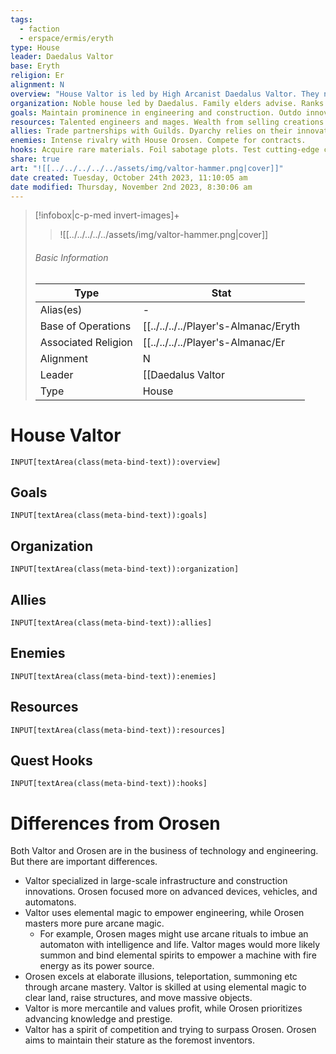 ```yaml
---
tags:
  - faction
  - erspace/ermis/eryth
type: House
leader: Daedalus Valtor
base: Eryth
religion: Er
alignment: N
overview: "House Valtor is led by High Arcanist Daedalus Valtor. They nominally follow Er but truly value profit and prestige. The house is based in Eryth and combines elemental magic and engineering to pioneer construction innovations. "
organization: Noble house led by Daedalus. Family elders advise. Ranks like journeyman.
goals: Maintain prominence in engineering and construction. Outdo innovations by House Orosen.
resources: Talented engineers and mages. Wealth from selling creations.
allies: Trade partnerships with Guilds. Dyarchy relies on their innovations.
enemies: Intense rivalry with House Orosen. Compete for contracts.
hooks: Acquire rare materials. Foil sabotage plots. Test cutting-edge creations.
share: true
art: "![[../../../../../assets/img/valtor-hammer.png|cover]]"
date created: Tuesday, October 24th 2023, 11:10:05 am
date modified: Thursday, November 2nd 2023, 8:30:06 am
---
```


> [!infobox|c-p-med invert-images]+
> >![[../../../../../assets/img/valtor-hammer.png|cover]]
> ###### Basic Information
> 
> | Type |  Stat |
> ---|---|
> Alias(es) | \- |
> Base of Operations | [[../../../../Player's-Almanac/Eryth|Eryth]] |
> Associated Religion | [[../../../../Player's-Almanac/Er|Er]] |
> Alignment | N |
> Leader | [[Daedalus Valtor|Daedalus Valtor]] |
> Type | House |

# House Valtor

```meta-bind
INPUT[textArea(class(meta-bind-text)):overview]
```

## Goals

```meta-bind
INPUT[textArea(class(meta-bind-text)):goals]
```

## Organization

```meta-bind
INPUT[textArea(class(meta-bind-text)):organization]
```

## Allies

```meta-bind
INPUT[textArea(class(meta-bind-text)):allies]
```

## Enemies

```meta-bind
INPUT[textArea(class(meta-bind-text)):enemies]
```

## Resources

```meta-bind
INPUT[textArea(class(meta-bind-text)):resources]
```

## Quest Hooks

```meta-bind
INPUT[textArea(class(meta-bind-text)):hooks]
```

# Differences from Orosen

Both Valtor and Orosen are in the business of technology and engineering. But there are important differences. 

- Valtor specialized in large-scale infrastructure and construction innovations. Orosen focused more on advanced devices, vehicles, and automatons. 
- Valtor uses elemental magic to empower engineering, while Orosen masters more pure arcane magic.
	- For example, Orosen mages might use arcane rituals to imbue an automaton with intelligence and life. Valtor mages would more likely summon and bind elemental spirits to empower a machine with fire energy as its power source.
- Orosen excels at elaborate illusions, teleportation, summoning etc through arcane mastery. Valtor is skilled at using elemental magic to clear land, raise structures, and move massive objects.
- Valtor is more mercantile and values profit, while Orosen prioritizes advancing knowledge and prestige. 
- Valtor has a spirit of competition and trying to surpass Orosen. Orosen aims to maintain their stature as the foremost inventors.
 
